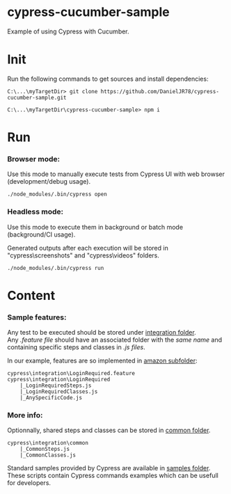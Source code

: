 # cypress-cucumber-sample
Example of using Cypress with Cucumber.

# Init
Run the following commands to get sources and install dependencies:  
  ```
  C:\...\myTargetDir> git clone https://github.com/DanielJR78/cypress-cucumber-sample.git
  
  C:\...\myTargetDir\cypress-cucumber-sample> npm i  
  ```  

# Run
### Browser mode:
Use this mode to manually execute tests from Cypress UI with web browser (development/debug usage).
  ```
  ./node_modules/.bin/cypress open
  ```
### Headless mode:
Use this mode to execute them in background or batch mode (background/CI usage).

Generated outputs after each execution will be stored in "cypress\screenshots" and "cypress\videos" folders.
  ```
  ./node_modules/.bin/cypress run
  ```


# Content
### Sample features:
Any test to be executed should be stored under [integration folder](https://github.com/DanielJR78/cypress-cucumber-sample/tree/main/cypress/integration).  
Any *.feature file* should have an associated folder with the *same name* and containing specific steps and classes in *.js files*. 

In our example, features are so implemented in [amazon subfolder](https://github.com/DanielJR78/cypress-cucumber-sample/tree/main/cypress/integration/amazon):
```
cypress\integration\LoginRequired.feature
cypress\integration\LoginRequired
    |_LoginRequiredSteps.js
    |_LoginRequiredClasses.js
    |_AnySpecificCode.js
```
### More info:
Optionnally, shared steps and classes can be stored in [common folder](https://github.com/DanielJR78/cypress-cucumber-sample/tree/main/cypress/integration/common).
```
cypress\integration\common
    |_CommonSteps.js
    |_CommonClasses.js    
```
Standard samples provided by Cypress are available in [samples folder](https://github.com/DanielJR78/cypress-cucumber-sample/tree/main/cypress/samples). These scripts contain Cypress commands examples which can be usefull for developers.


